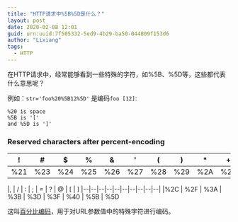 ```yaml
---
title: "HTTP请求中%5B%5D是什么？"
layout: post
date: 2020-02-08 12:01
guid: urn:uuid:7f505332-5ed9-4b29-ba50-044809f153d6
author: "Lixiang"
tags:
  - HTTP
---
```


在HTTP请求中，经常能够看到一些特殊的字符，如%5B、%5D等，这些都代表什么意思呢？

例如：`str='foo%20%5B12%5D'` 是编码`foo [12]`:

```
%20 is space
%5B is '['
and %5D is ']'
```

### Reserved characters after percent-encoding

| !	| # |	$ |	% |	& |	' |	( |	) |	* |	+ |
|--|--|--|--|--|--|--|--|--|--|
| %21	| %23 |	%24 |	%25 |	%26 |	%27 |	%28 |	%29 |	%2A |	%2B

|, |	/ |	: |	; |	= |	? |	@ |	[ |	]
|--|--|--|--|--|--|--|--|--|--|
|%2C |	%2F |	%3A |	%3B |	%3D |	%3F |	%40 |	%5B |	%5D


这叫[百分比编码](https://en.wikipedia.org/wiki/Percent-encoding)，用于对URL参数值中的特殊字符进行编码。
